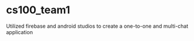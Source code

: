 # cs100_team1
Utilized firebase and android studios to create a one-to-one and multi-chat application
